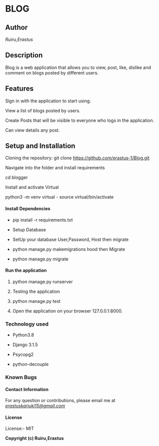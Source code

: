 # **BLOG**

## **Author**

*Ruiru,Erastus*

## **Description**

Blog is a web application that allows you to view, post, like, dislike and comment on blogs posted by different users.


## **Features**

Sign in with the application to start using.

View a list of blogs posted by users.


Create Posts that will be visible to everyone who logs in the application.

Can view details any post.

## **Setup and Installation**

Cloning the repository: git clone https://github.com/erastus-1/Blog.git

Navigate into the folder and install requirements

cd blogger

Install and activate Virtual

python3 -m venv virtual - source virtual/bin/activate

#### **Install Dependencies**

- pip install -r requirements.txt

- Setup Database

- SetUp your database User,Password, Host then migrate

- python manage.py makemigrations hood then Migrate

- python manage.py migrate

#### **Run the application**

1) python manage.py runserver

2) Testing the application

3) python manage.py test

4) Open the application on your browser 127.0.0.1:8000.

### **Technology used**

- Python3.8

- Django 3.1.5

- Psycopg2

- python-decouple

### **Known Bugs**


#### **Contact Information**

For any question or contributions, please email me at *erastuskariuki15@gmail.com*

#### **License**

License:- MIT

**Copyright (c) Ruiru,Erastus**